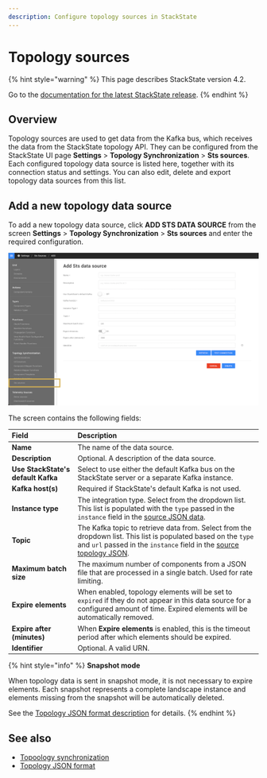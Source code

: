 ```yaml
---
description: Configure topology sources in StackState
---
```


# Topology sources

{% hint style="warning" %}
This page describes StackState version 4.2.

Go to the [documentation for the latest StackState release](https://docs.stackstate.com/).
{% endhint %}

## Overview

Topology sources are used to get data from the Kafka bus, which receives the data from the StackState topology API. They can be configured from the StackState UI page **Settings** > **Topology Synchronization** > **Sts sources**. Each configured topology data source is listed here, together with its connection status and settings. You can also edit, delete and export topology data sources from this list.

## Add a new topology data source

To add a new topology data source, click **ADD STS DATA SOURCE** from the screen **Settings** > **Topology Synchronization** > **Sts sources** and enter the required configuration.

![ADD STS DATA SOURCE screen](../../.gitbook/assets/v42_add_sts_data_source.png)

The screen contains the following fields:

| Field | Description |
| :--- | :--- |
| **Name** | The name of the data source. |
| **Description** | Optional. A description of the data source. | 
| **Use StackState's default Kafka** | Select to use either the default Kafka bus on the StackState server or a separate Kafka instance. | 
| **Kafka host(s)** | Required if StackState's default Kafka is not used. |
| **Instance type** | The integration type. Select from the dropdown list. This list is populated with the `type` passed in the `instance` field in the [source JSON data](/configure/topology/topology_synchronization.md#topology-json-format). | 
| **Topic** | The Kafka topic to retrieve data from. Select from the dropdown list. This list is populated based on the `type` and `url` passed in the `instance` field in the [source topology JSON](/configure/topology/topology_synchronization.md#topology-json-format). | 
| **Maximum batch size** | The maximum number of components from a JSON file that are processed in a single batch. Used for rate limiting. | 
| **Expire elements** | When enabled, topology elements will be set to `expired` if they do not appear in this data source for a configured amount of time. Expired elements will be automatically removed. | 
| **Expire after (minutes)** | When **Expire elements** is enabled, this is the timeout period after which elements should be expired. |
| **Identifier** | Optional. A valid URN. |

{% hint style="info" %}
 **Snapshot mode**
 
When topology data is sent in snapshot mode, it is not necessary to expire elements. Each snapshot represents a complete landscape instance and elements missing from the snapshot will be automatically deleted. 

See the [Topology JSON format description](/configure/topology/topology_synchronization.md#topology-json-format) for details.
{% endhint %}



## See also

- [Topoology synchronization](/configure/topology/topology_synchronization.md)
- [Topology JSON format](/configure/topology/topology_synchronization.md#topology-json-format)
